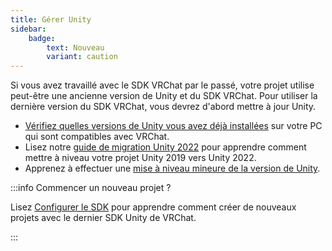 ```yaml
---
title: Gérer Unity
sidebar:
    badge: 
        text: Nouveau
        variant: caution
---
```

Si vous avez travaillé avec le SDK VRChat par le passé, votre projet utilise peut-être une ancienne version de Unity et du SDK VRChat. Pour utiliser la dernière version du SDK VRChat, vous devrez d'abord mettre à jour Unity.

- [Vérifiez quelles versions de Unity vous avez déjà installées](unity-2022.md#managing-unity-versions) sur votre PC qui sont compatibles avec VRChat.
- Lisez notre [guide de migration Unity 2022](/sdk/upgrade/unity-2022) pour apprendre comment mettre à niveau votre projet Unity 2019 vers Unity 2022.
- Apprenez à effectuer une [mise à niveau mineure de la version de Unity](/sdk/upgrade/migrating-to-a-newer-minor-unity-version).

:::info Commencer un nouveau projet ?

Lisez [Configurer le SDK](/sdk/index) pour apprendre comment créer de nouveaux projets avec le dernier SDK Unity de VRChat.

:::

